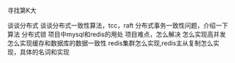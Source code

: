 寻找第K大

谈谈分布式
谈谈分布式一致性算法，tcc，raft
分布式事务一致性问题，介绍一下算法
分布式锁
项目中mysql和redis的用处
项目难点，怎么解决
怎么实现高并发
怎么实现缓存和数据库的数据一致性
redis集群怎么实现,redis主从复制怎么实现，具体的名词和实现